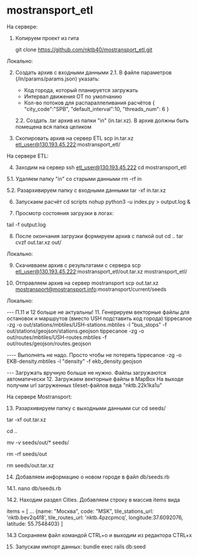 # mostransport_etl

На сервере:

1. Копируем проект из гита

   git clone https://github.com/nktb40/mostransport_etl.git


Локально:

2. Создать архив с входными данными
   2.1. В файле параметров (/in/params/params.json) указать:
    - Код города, который планируется загружать
    - Интервал движения ОТ по умолчанию
    - Кол-во потоков для распараллеливания расчётов
      {
         "city_code":"SPB",
         "default_interval":10,
         "threads_num": 6
      }
   
   2.2. Создать .tar архив из папки "in" (in.tar.xz). В архив должны быть помещена вся папка целиком 

3. Скопировать архив на сервер ETL
scp in.tar.xz etl_user@130.193.45.222:mostransport_etl/


На сервере ETL:

4. Заходим на сервер
ssh etl_user@130.193.45.222
cd mostransport_etl

5.1. Удаляем папку "in" со старыми данными
rm -rf in

5.2. Разархивируем папку с входными данными
tar -xf in.tar.xz

6. Запускаем расчёт
cd scripts
nohup python3 -u index.py > output.log &

7. Просмотр состояния загрузки в логах:

tail -f output.log

8. После окончания загрузки формируем архив с папкой out
cd ..
tar cvzf out.tar.xz out/


Локально:

9. Скачивваем архив с результатами с сервера
scp etl_user@130.193.45.222:mostransport_etl/out.tar.xz mostransport_etl/

10. Отправляем архив на сервер mostransport
scp out.tar.xz mostransport@mostransport.info:mostransport/current/seeds


Локально:

--- П.11  и 12 больше не актуальны!
11. Генерируем векторные файлы для остановок и маршрутов (вместо USH подставить код города)
tippecanoe -zg -o out/stations/mbtiles/USH-stations.mbtiles -l "bus_stops" -f out/stations/geojson/stations.geojson
tippecanoe -zg -o out/routes/mbtiles/USH-routes.mbtiles -f out/routes/geojson/routes.geojson

---- Выполнять не надо. Просто чтобы не потерять
tippecanoe -zg -o EKB-density.mbtiles -l "density" -f ekb_density.geojson

--- Загружать вручную больше не нужно. Файлы загружаются автоматически
12. Загружаем векторные файлы в MapBox
На выходе получим url загруженных tileset-файлов вида "nktb.22k1ka1u"

На сервере Mostransport:

13. Разархивируем папку с выходными данными
cur
cd seeds/

tar -xf out.tar.xz

cd ..

mv -v seeds/out/* seeds/

rm -rf seeds/out

rm seeds/out.tar.xz

14. Добавляем информацию о новом городе в файл db/seeds.rb

14.1. nano db/seeds.rb

14.2. Находим раздел Cities. Добавляем строку в массив items вида

items = [
  ...
  {name: "Москва", code: "MSK", tile_stations_url: 'nktb.bev2q4f8', tile_routes_url: 'nktb.4pzcpmcq', longitude:37.6092076, latitude: 55.7548403}
]

14.3 Сохраняем файл командой CTRL+o 
     и выходим из редактора CTRL+x

15. Запускам импорт данных:
bundle exec rails db:seed

